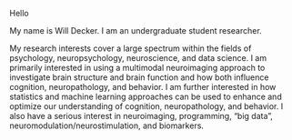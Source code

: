 Hello

My name is Will Decker. I am an undergraduate student researcher.

My research interests cover a large spectrum within the fields of psychology, neuropsychology, neuroscience, and data science. I am primarily interested in using a multimodal neuroimaging approach to investigate brain structure and brain function and how both influence cognition, neuropathology, and behavior. I am further interested in how statistics and machine learning approaches can be used to enhance and optimize our understanding of cognition, neuropathology, and behavior. I also have a serious interest in neuroimaging, programming, “big data”, neuromodulation/neurostimulation, and biomarkers.

